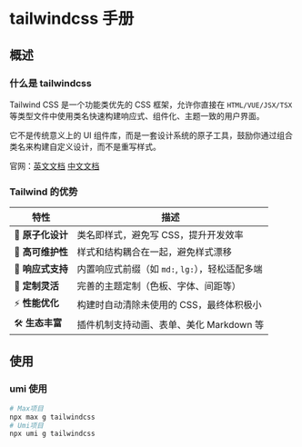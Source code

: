 # tailwindcss 手册

## 概述

### 什么是 tailwindcss

Tailwind CSS 是一个功能类优先的 CSS 框架，允许你直接在 `HTML/VUE/JSX/TSX` 等类型文件中使用类名快速构建响应式、组件化、主题一致的用户界面。

它不是传统意义上的 UI 组件库，而是一套设计系统的原子工具，鼓励你通过组合类名来构建自定义设计，而不是重写样式。

官网：[英文文档](https://tailwindcss.com/) [中文文档](https://tailwindcss.cn/)

### Tailwind 的优势

| 特性              | 描述                                            |
| ----------------- | ----------------------------------------------- |
| 🎯 **原子化设计** | 类名即样式，避免写 CSS，提升开发效率            |
| 🧩 **高可维护性** | 样式和结构耦合在一起，避免样式漂移              |
| 📱 **响应式支持** | 内置响应式前缀（如 `md:`, `lg:`），轻松适配多端 |
| 🎨 **定制灵活**   | 完善的主题定制（色板、字体、间距等）            |
| ⚡ **性能优化**   | 构建时自动清除未使用的 CSS，最终体积极小        |
| 🛠 **生态丰富**    | 插件机制支持动画、表单、美化 Markdown 等        |

## 使用

### umi 使用

```bash
# Max项目
npx max g tailwindcss
# Umi项目
npx umi g tailwindcss
```
